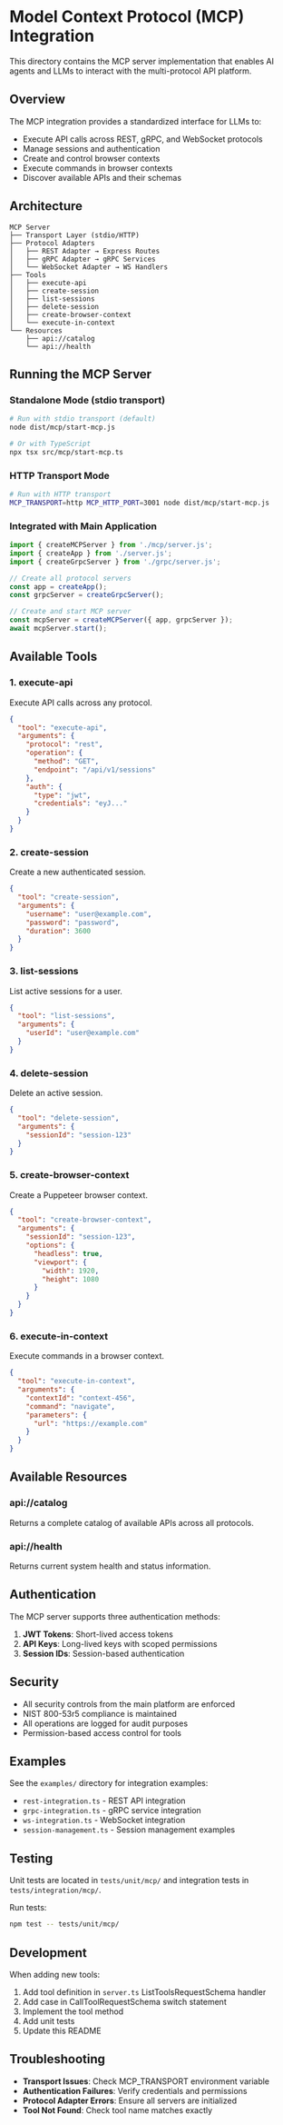 # Model Context Protocol (MCP) Integration

This directory contains the MCP server implementation that enables AI agents and LLMs to interact with the multi-protocol API platform.

## Overview

The MCP integration provides a standardized interface for LLMs to:
- Execute API calls across REST, gRPC, and WebSocket protocols
- Manage sessions and authentication
- Create and control browser contexts
- Execute commands in browser contexts
- Discover available APIs and their schemas

## Architecture

```
MCP Server
├── Transport Layer (stdio/HTTP)
├── Protocol Adapters
│   ├── REST Adapter → Express Routes
│   ├── gRPC Adapter → gRPC Services  
│   └── WebSocket Adapter → WS Handlers
├── Tools
│   ├── execute-api
│   ├── create-session
│   ├── list-sessions
│   ├── delete-session
│   ├── create-browser-context
│   └── execute-in-context
└── Resources
    ├── api://catalog
    └── api://health
```

## Running the MCP Server

### Standalone Mode (stdio transport)

```bash
# Run with stdio transport (default)
node dist/mcp/start-mcp.js

# Or with TypeScript
npx tsx src/mcp/start-mcp.ts
```

### HTTP Transport Mode

```bash
# Run with HTTP transport
MCP_TRANSPORT=http MCP_HTTP_PORT=3001 node dist/mcp/start-mcp.js
```

### Integrated with Main Application

```typescript
import { createMCPServer } from './mcp/server.js';
import { createApp } from './server.js';
import { createGrpcServer } from './grpc/server.js';

// Create all protocol servers
const app = createApp();
const grpcServer = createGrpcServer();

// Create and start MCP server
const mcpServer = createMCPServer({ app, grpcServer });
await mcpServer.start();
```

## Available Tools

### 1. execute-api
Execute API calls across any protocol.

```json
{
  "tool": "execute-api",
  "arguments": {
    "protocol": "rest",
    "operation": {
      "method": "GET",
      "endpoint": "/api/v1/sessions"
    },
    "auth": {
      "type": "jwt",
      "credentials": "eyJ..."
    }
  }
}
```

### 2. create-session
Create a new authenticated session.

```json
{
  "tool": "create-session",
  "arguments": {
    "username": "user@example.com",
    "password": "password",
    "duration": 3600
  }
}
```

### 3. list-sessions
List active sessions for a user.

```json
{
  "tool": "list-sessions",
  "arguments": {
    "userId": "user@example.com"
  }
}
```

### 4. delete-session
Delete an active session.

```json
{
  "tool": "delete-session",
  "arguments": {
    "sessionId": "session-123"
  }
}
```

### 5. create-browser-context
Create a Puppeteer browser context.

```json
{
  "tool": "create-browser-context",
  "arguments": {
    "sessionId": "session-123",
    "options": {
      "headless": true,
      "viewport": {
        "width": 1920,
        "height": 1080
      }
    }
  }
}
```

### 6. execute-in-context
Execute commands in a browser context.

```json
{
  "tool": "execute-in-context",
  "arguments": {
    "contextId": "context-456",
    "command": "navigate",
    "parameters": {
      "url": "https://example.com"
    }
  }
}
```

## Available Resources

### api://catalog
Returns a complete catalog of available APIs across all protocols.

### api://health
Returns current system health and status information.

## Authentication

The MCP server supports three authentication methods:

1. **JWT Tokens**: Short-lived access tokens
2. **API Keys**: Long-lived keys with scoped permissions  
3. **Session IDs**: Session-based authentication

## Security

- All security controls from the main platform are enforced
- NIST 800-53r5 compliance is maintained
- All operations are logged for audit purposes
- Permission-based access control for tools

## Examples

See the `examples/` directory for integration examples:
- `rest-integration.ts` - REST API integration
- `grpc-integration.ts` - gRPC service integration
- `ws-integration.ts` - WebSocket integration
- `session-management.ts` - Session management examples

## Testing

Unit tests are located in `tests/unit/mcp/` and integration tests in `tests/integration/mcp/`.

Run tests:
```bash
npm test -- tests/unit/mcp/
```

## Development

When adding new tools:
1. Add tool definition in `server.ts` ListToolsRequestSchema handler
2. Add case in CallToolRequestSchema switch statement
3. Implement the tool method
4. Add unit tests
5. Update this README

## Troubleshooting

- **Transport Issues**: Check MCP_TRANSPORT environment variable
- **Authentication Failures**: Verify credentials and permissions
- **Protocol Adapter Errors**: Ensure all servers are initialized
- **Tool Not Found**: Check tool name matches exactly